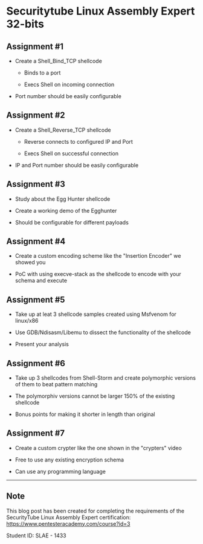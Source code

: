 # Securitytube Linux Assembly Expert 32-bits


## Assignment #1

- Create a Shell_Bind_TCP shellcode

	- Binds to a port

	- Execs Shell on incoming connection

- Port number should be easily configurable


## Assignment #2

- Create a Shell_Reverse_TCP shellcode

	- Reverse connects to configured IP and Port

	- Execs Shell on successful connection

- IP and Port number should be easily configurable


## Assignment #3

- Study about the Egg Hunter shellcode

- Create a working demo of the Egghunter

- Should be configurable for different payloads


## Assignment #4

- Create a custom encoding scheme like the "Insertion Encoder" we showed you

- PoC with using execve-stack as the shellcode to encode with your schema and execute


## Assignment #5

- Take up at leat 3 shellcode samples created using Msfvenom for linux/x86

- Use GDB/Ndisasm/Libemu to dissect the functionality of the shellcode

- Present your analysis


## Assignment #6

- Take up 3 shellcodes from Shell-Storm and create polymorphic versions of them to beat pattern matching

- The polymorphiv versions cannot be larger 150% of the existing shellcode

- Bonus points for making it shorter in length than original


## Assignment #7

- Create a custom crypter like the one shown in the "crypters" video

- Free to use any existing encryption schema

- Can use any programming language


---------------------------------------------------


## Note

This blog post has been created for completing the requirements of the SecurityTube Linux Assembly Expert certification: https://www.pentesteracademy.com/course?id=3

Student ID: SLAE - 1433